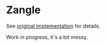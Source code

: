 # Zangle

See [original implementation](https://github.com/tauoverpi/zangle) for details.

Work in progress, it's a bit messy.

